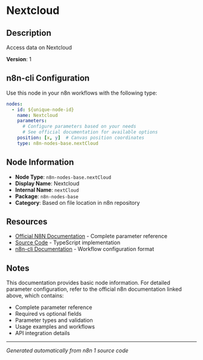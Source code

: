 # Nextcloud

## Description

Access data on Nextcloud

**Version**: 1

## n8n-cli Configuration

Use this node in your n8n workflows with the following type:

```yaml
nodes:
  - id: ${unique-node-id}
    name: Nextcloud
    parameters:
      # Configure parameters based on your needs
      # See official documentation for available options
    position: [x, y]  # Canvas position coordinates
    type: n8n-nodes-base.nextCloud
```

## Node Information

- **Node Type**: `n8n-nodes-base.nextCloud`
- **Display Name**: Nextcloud
- **Internal Name**: `nextCloud`
- **Package**: `n8n-nodes-base`
- **Category**: Based on file location in n8n repository

## Resources

- [Official N8N Documentation](https://docs.n8n.io/integrations/builtin/app-nodes/n8n-nodes-base.nextcloud/) - Complete parameter reference
- [Source Code](https://github.com/n8n-io/n8n/blob/master/packages/nodes-base/nodes/NextCloud/NextCloud.node.ts) - TypeScript implementation
- [n8n-cli Documentation](https://github.com/edenreich/n8n-cli) - Workflow configuration format

## Notes

This documentation provides basic node information. For detailed parameter configuration, 
refer to the official n8n documentation linked above, which contains:

- Complete parameter reference
- Required vs optional fields
- Parameter types and validation
- Usage examples and workflows
- API integration details

---
*Generated automatically from n8n 1 source code*
